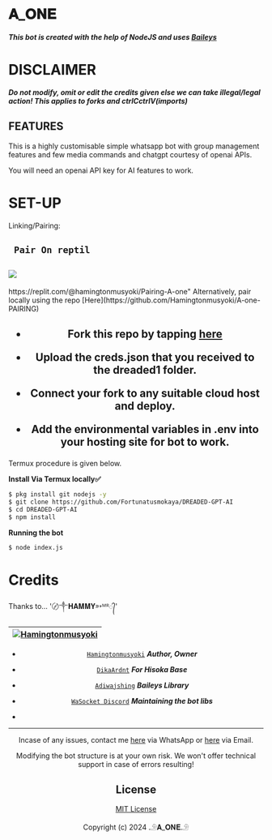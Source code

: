 # 𝐀_𝐎𝐍𝐄

***This bot is created with the help of NodeJS and uses [Baileys](https://github.com/adiwajshing/Baileys)***


# DISCLAIMER

***Do not modify, omit or edit the credits given else we can take illegal/legal action! 
This applies to forks and ctrlCctrlV(imports)***

## FEATURES
This is a highly customisable simple whatsapp bot with group management features and few media commands and chatgpt courtesy of openai APIs.

You will need an openai API key for AI features to work.

# SET-UP

Linking/Pairing:


## ` Pair On reptil`
<h2 align="left">  <a href="https://replit.com/@hamingtonmusyoki/Pairing-A-one"><img src="https://repl.it/badge/github/quiec/whatsasena" />
</a>
</h2>
https://replit.com/@hamingtonmusyoki/Pairing-A-one"
Alternatively, pair locally using the repo [Here](https://github.com/Hamingtonmusyoki/A-one-PAIRING)

    
<h2 align="center">   

- Fork this repo by tapping  [here](https://github.com/Hamingtonmusyoki/A-one/fork)


- Upload the creds.json that you received to the dreaded1 folder.

- Connect your fork to any suitable cloud host and deploy.

- Add the environmental variables in .env into your hosting site for bot to work.
</h2>
 
     

     

 



Termux procedure is given below.
 

**Install Via Termux locally✅**


```bash
$ pkg install git nodejs -y
$ git clone https://github.com/Fortunatusmokaya/DREADED-GPT-AI
$ cd DREADED-GPT-AI
$ npm install
```


**Running the bot**
```bash
$ node index.js
```

# Credits

Thanks to... '〄༒𝐇𝐀𝐌𝐌𝐘➳ᴹᴿ᭄'

<div align="center">
  
| [![Hamingtonmusyoki](https://github.com/hamingtonmusyoki.png?lenght=50width=50)](https://github.com/Hamingtonmusyoki)|
|----|
* [`Hamingtonmusyoki`](https://github.com/hamingtonmusyoki) ***Author, Owner***

* [`DikaArdnt`](https://github.com/DikaArdnt) ***For Hisoka Base***
* [`Adiwajshing`](https://github.com/WhiskeySockets/Baileys) ***Baileys Library***
* [`WaSocket Discord`](https://discord.gg/WeJM5FP9GG) ***Maintaining the bot libs***

* 

---

Incase of any issues, contact me  [here](https://wa.me/+254799384249) via WhatsApp or [here](Hamingtonmusyokiofficial@gmail.com) via Email.

Modifying the bot structure is at your own risk. We won't offer technical support in case of errors resulting!


## License

[MIT License](https://github.com/Hamingtonmusyoki/A-one/blob/main/LICENSE)

Copyright (c) 2024 𓄂𝐀_𝐎𝐍𝐄𓄂


